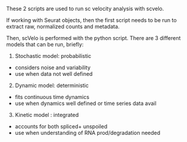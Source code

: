 These 2 scripts are used to run sc velocity analysis with scvelo.

If working with Seurat objects, then the first script needs to be run to extract raw, normalized counts and metadata.

Then, scVelo is performed with the python script. There are 3 different models that can be run, briefly:
1. Stochastic model: probabilistic
- considers noise and variability
- use when data not well defined
2. Dynamic model: deterministic
- fits continuous time dynamics
- use when dynamics well defined or time series data avail
3. Kinetic model : integrated
- accounts for both spliced+ unspoiled
- use when understanding of RNA prod/degradation needed
